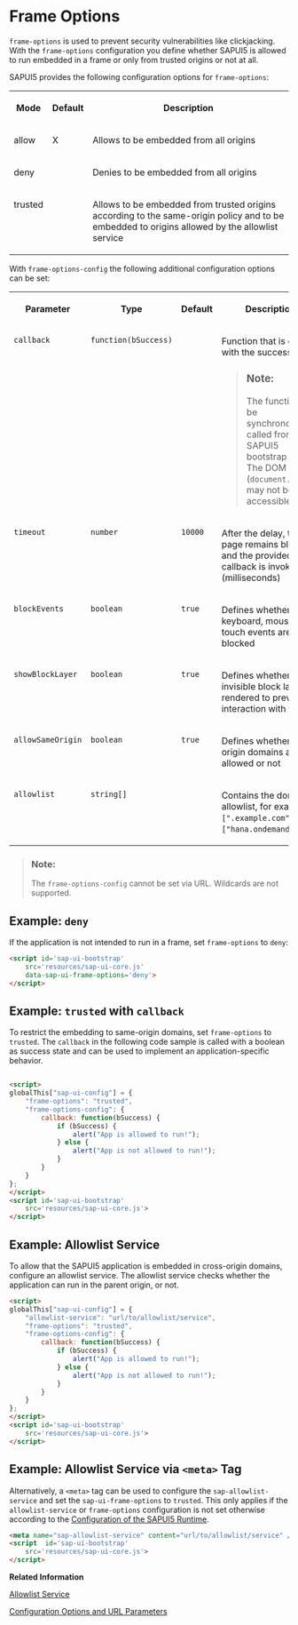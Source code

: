 <!-- loio62d9c4d8f5ad49aa914624af9551beb7 -->

# Frame Options

`frame-options` is used to prevent security vulnerabilities like clickjacking. With the `frame-options` configuration you define whether SAPUI5 is allowed to run embedded in a frame or only from trusted origins or not at all.

SAPUI5 provides the following configuration options for `frame-options`:


<table>
<tr>
<th valign="top">

Mode

</th>
<th valign="top">

Default

</th>
<th valign="top">

Description

</th>
</tr>
<tr>
<td valign="top">

allow

</td>
<td valign="top">

X

</td>
<td valign="top">

Allows to be embedded from all origins

</td>
</tr>
<tr>
<td valign="top">

deny

</td>
<td valign="top">



</td>
<td valign="top">

Denies to be embedded from all origins

</td>
</tr>
<tr>
<td valign="top">

trusted

</td>
<td valign="top">



</td>
<td valign="top">

Allows to be embedded from trusted origins according to the same-origin policy and to be embedded to origins allowed by the allowlist service

</td>
</tr>
</table>

With `frame-options-config` the following additional configuration options can be set:


<table>
<tr>
<th valign="top">

Parameter

</th>
<th valign="top">

Type

</th>
<th valign="top">

Default

</th>
<th valign="top">

Description

</th>
</tr>
<tr>
<td valign="top">

`callback` 

</td>
<td valign="top">

`function(bSuccess)` 

</td>
<td valign="top">



</td>
<td valign="top">

Function that is called with the success state

> ### Note:  
> The function can be synchronously called from the SAPUI5 bootstrap script. The DOM \(`document.body`\) may not be accessible.



</td>
</tr>
<tr>
<td valign="top">

`timeout` 

</td>
<td valign="top">

`number` 

</td>
<td valign="top">

`10000` 

</td>
<td valign="top">

After the delay, the page remains blocked and the provided callback is invoked \(milliseconds\)

</td>
</tr>
<tr>
<td valign="top">

`blockEvents` 

</td>
<td valign="top">

`boolean` 

</td>
<td valign="top">

`true` 

</td>
<td valign="top">

Defines whether keyboard, mouse and touch events are blocked

</td>
</tr>
<tr>
<td valign="top">

`showBlockLayer` 

</td>
<td valign="top">

`boolean` 

</td>
<td valign="top">

`true` 

</td>
<td valign="top">

Defines whether an invisible block layer is rendered to prevent interaction with the UI

</td>
</tr>
<tr>
<td valign="top">

`allowSameOrigin` 

</td>
<td valign="top">

`boolean` 

</td>
<td valign="top">

`true` 

</td>
<td valign="top">

Defines whether same origin domains are allowed or not

</td>
</tr>
<tr>
<td valign="top">

`allowlist` 

</td>
<td valign="top">

`string[]` 

</td>
<td valign="top">



</td>
<td valign="top">

Contains the domain allowlist, for example `[".example.com"]`, `["hana.ondemand.com"]`.

</td>
</tr>
</table>

> ### Note:  
> The `frame-options-config` cannot be set via URL. Wildcards are not supported.



## Example: `deny`

If the application is not intended to run in a frame, set `frame-options` to `deny`:

```html
<script id='sap-ui-bootstrap'
    src='resources/sap-ui-core.js'
    data-sap-ui-frame-options='deny'>
</script>
```



## Example: `trusted` with `callback` 

To restrict the embedding to same-origin domains, set `frame-options` to `trusted`. The `callback` in the following code sample is called with a boolean as success state and can be used to implement an application-specific behavior.

```html

<script>
globalThis["sap-ui-config"] = {
    "frame-options": "trusted",
    "frame-options-config": {
        callback: function(bSuccess) {
            if (bSuccess) {
                alert("App is allowed to run!");
            } else {
                alert("App is not allowed to run!");
            }
        }
    }
};
</script>
<script id='sap-ui-bootstrap'
    src='resources/sap-ui-core.js'>
</script>
```



## Example: Allowlist Service

To allow that the SAPUI5 application is embedded in cross-origin domains, configure an allowlist service. The allowlist service checks whether the application can run in the parent origin, or not.

```html
<script>
globalThis["sap-ui-config"] = {
    "allowlist-service": "url/to/allowlist/service",
    "frame-options": "trusted",
    "frame-options-config": {
        callback: function(bSuccess) {
            if (bSuccess) {
                alert("App is allowed to run!");
            } else {
                alert("App is not allowed to run!");
            }
        }
    }
};
</script>
<script id='sap-ui-bootstrap'
    src='resources/sap-ui-core.js'>
</script>
```



## Example: Allowlist Service via `<meta>` Tag

Alternatively, a `<meta>` tag can be used to configure the `sap-allowlist-service` and set the `sap-ui-frame-options` to `trusted`. This only applies if the `allowlist-service` or `frame-options` configuration is not set otherwise according to the [Configuration of the SAPUI5 Runtime](../04_Essentials/configuration-of-the-sapui5-runtime-91f08de.md).

```html
<meta name="sap-allowlist-service" content="url/to/allowlist/service" />
<script  id='sap-ui-bootstrap'
    src='resources/sap-ui-core.js'>
</script>
```

**Related Information**  


[Allowlist Service](allowlist-service-d04a6d4.md "SAPUI5 supports the configuration of a central allowlist service.")

[Configuration Options and URL Parameters](../04_Essentials/configuration-options-and-url-parameters-91f2d03.md "The following tables show available configuration options.")

